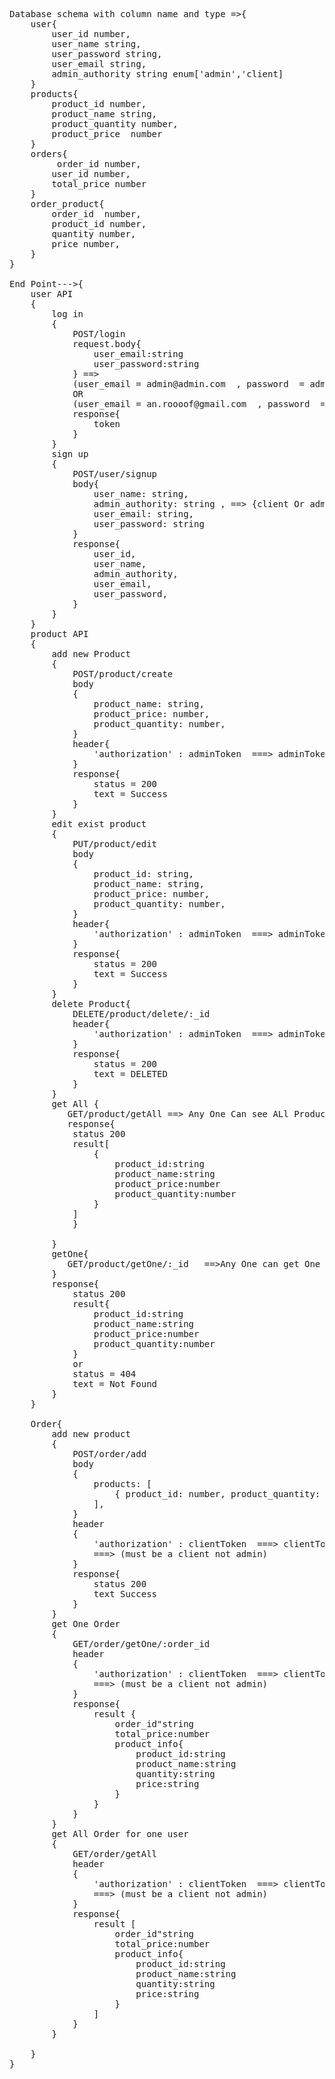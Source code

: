 <pre>
Database schema with column name and type =>{
    user{
        user_id number,
        user_name string,
        user_password string,
        user_email string,
        admin_authority string enum['admin','client]
    }
    products{
        product_id number,
        product_name string,
        product_quantity number,
        product_price  number
    }
    orders{
         order_id number,
        user_id number,
        total_price number
    }
    order_product{
        order_id  number,
        product_id number,
        quantity number,
        price number,
    }
}

End Point--->{
    user API
    {
        log in 
        {
            POST/login
            request.body{
                user_email:string
                user_password:string 
            } ==> 
            (user_email = admin@admin.com  , password  = admin) 
            OR
            (user_email = an.roooof@gmail.com  , password  = admin) ==> (create Default)
            response{
                token
            }
        }
        sign up
        {
            POST/user/signup
            body{
                user_name: string,
                admin_authority: string , ==> {client Or admin}
                user_email: string,
                user_password: string
            }
            response{
                user_id,
                user_name,
                admin_authority,
                user_email,
                user_password,
            }
        }
    }
    product API
    {
        add new Product
        {
            POST/product/create
            body
            {
                product_name: string,
                product_price: number,
                product_quantity: number,
            }
            header{
                'authorization' : adminToken  ===> adminToken should start with '123=' then token that come to you when log in
            }
            response{
                status = 200
                text = Success
            }
        }
        edit exist product
        {
            PUT/product/edit
            body
            {
                product_id: string,
                product_name: string,
                product_price: number,
                product_quantity: number,
            }
            header{
                'authorization' : adminToken  ===> adminToken should start with '123=' then token that come to you when log in
            }
            response{
                status = 200
                text = Success
            }
        }
        delete Product{
            DELETE/product/delete/:_id
            header{
                'authorization' : adminToken  ===> adminToken should start with '123=' then token that come to you when log in
            }
            response{
                status = 200
                text = DELETED
            }
        }
        get All {
           GET/product/getAll ==> Any One Can see ALl Product
           response{
            status 200
            result[
                {
                    product_id:string
                    product_name:string
                    product_price:number
                    product_quantity:number
                }
            ]
            }
    
        }
        getOne{
           GET/product/getOne/:_id   ==>Any One can get One Product
        }
        response{
            status 200
            result{
                product_id:string
                product_name:string
                product_price:number
                product_quantity:number
            }
            or
            status = 404
            text = Not Found
        }
    }
    
    Order{
        add new product
        {
            POST/order/add
            body
            { 
                products: [
                    { product_id: number, product_quantity: number },
                ],
            }
            header
            {
                'authorization' : clientToken  ===> clientToken should start with '123=' then token that come to you when log in
                ===> (must be a client not admin)
            }
            response{
                status 200
                text Success
            }
        }
        get One Order
        {
            GET/order/getOne/:order_id
            header
            {
                'authorization' : clientToken  ===> clientToken should start with '123=' then token that come to you when log in
                ===> (must be a client not admin)
            }
            response{
                result {
                    order_id"string
                    total_price:number
                    product_info{
                        product_id:string
                        product_name:string
                        quantity:string
                        price:string
                    }
                }
            }
        }
        get All Order for one user
        {
            GET/order/getAll
            header
            {
                'authorization' : clientToken  ===> clientToken should start with '123=' then token that come to you when log in
                ===> (must be a client not admin)
            }
            response{
                result [
                    order_id"string
                    total_price:number
                    product_info{
                        product_id:string
                        product_name:string
                        quantity:string
                        price:string
                    }
                ]
            }
        }

    }
}
</pre>
